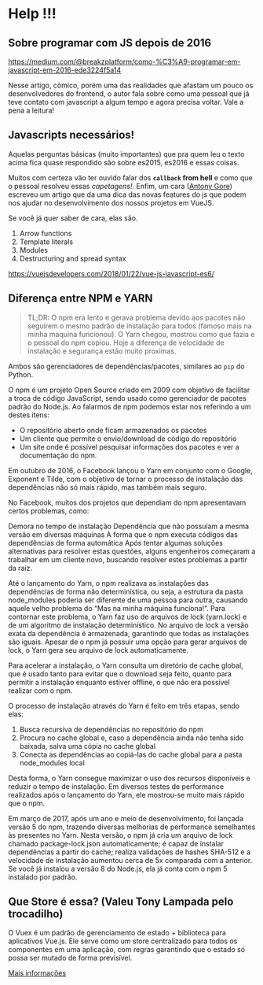 # Help !!!

## Sobre programar com JS depois de 2016

https://medium.com/@breakzplatform/como-%C3%A9-programar-em-javascript-em-2016-ede3224f5a14

Nesse artigo, cômico, porém uma das realidades que afastam um pouco os desenvolvedores do frontend, o autor fala sobre como uma pessoal que já teve contato com javascript a algum tempo e agora precisa voltar. Vale a pena a leitura!

## Javascripts necessários!

Aquelas perguntas básicas (muito importantes) que pra quem leu o texto acima fica quase respondido são sobre es2015, es2016 e essas coisas.

Muitos com certeza vão ter ouvido falar dos **`callback` from hell** e como que o pessoal resolveu essas *capetagens!*. Enfim, um cara ([Antony Gore](https://vuejsdevelopers.com/)) escreveu um artigo que da uma dica das novas features do js que podem nos ajudar no desenvolvimento dos nossos projetos em VueJS.

Se você já quer saber de cara, elas são.

1. Arrow functions
2. Template literals
3. Modules
4. Destructuring and spread syntax

https://vuejsdevelopers.com/2018/01/22/vue-js-javascript-es6/

## Diferença entre NPM e YARN

> TL;DR:
O npm era lento e gerava problema devido aos pacotes não seguirem o mesmo padrão de instalação para todos (famoso mais na minha maquina funcionou). O Yarn chegou, mostrou como que fazia e o pessoal do npm copiou. Hoje a diferença de velocidade de instalação e segurança estão muito proximas.

Ambos são gerenciadores de dependências/pacotes, similares ao `pip` do Python.

O npm é um projeto Open Source criado em 2009 com objetivo de facilitar a troca de código JavaScript, sendo usado como gerenciador de pacotes padrão do Node.js. Ao falarmos de npm podemos estar nos referindo a um destes itens:

* O repositório aberto onde ficam armazenados os pacotes
* Um cliente que permite o envio/download de código do repositório
* Um site onde é possível pesquisar informações dos pacotes e ver a documentação do npm.

Em outubro de 2016, o Facebook lançou o Yarn em conjunto com o Google, Exponent e Tilde, com o objetivo de tornar o processo de instalação das dependências não só mais rápido, mas também mais seguro.

No Facebook, muitos dos projetos que dependiam do npm apresentavam certos problemas, como:

Demora no tempo de instalação
Dependência que não possuíam a mesma versão em diversas máquinas
A forma que o npm executa códigos das dependências de forma automática
Após tentar algumas soluções alternativas para resolver estas questões, alguns engenheiros começaram a trabalhar em um cliente novo, buscando resolver estes problemas a partir da raiz.

Até o lançamento do Yarn, o npm realizava as instalações das dependências de forma não determinística, ou seja, a estrutura da pasta node_modules poderia ser diferente de uma pessoa para outra, causando aquele velho problema do “Mas na minha máquina funciona!”. Para contornar este problema, o Yarn faz uso de arquivos de lock (yarn.lock) e de um algoritmo de instalação determinístico. No arquivo de lock a versão exata da dependência é armazenada, garantindo que todas as instalações são iguais. Apesar de o npm já possuir uma opção para gerar arquivos de lock, o Yarn gera seu arquivo de lock automaticamente.

Para acelerar a instalação, o Yarn consulta um diretório de cache global, que é usado tanto para evitar que o download seja feito, quanto para permitir a instalação enquanto estiver offline, o que não era possível realizar com o npm.

O processo de instalação através do Yarn é feito em três etapas, sendo elas:

1. Busca recursiva de dependências no repositório do npm
2. Procura no cache global e, caso a dependência ainda não tenha sido baixada, salva uma cópia no cache global
3. Conecta as dependências ao copiá-las do cache global para a pasta node_modules local

Desta forma, o Yarn consegue maximizar o uso dos recursos disponíveis e reduzir o tempo de instalação. Em diversos testes de performance realizados após o lançamento do Yarn, ele mostrou-se muito mais rápido que o npm.

Em março de 2017, após um ano e meio de desenvolvimento, foi lançada versão 5 do npm, trazendo diversas melhorias de performance semelhantes às presentes no Yarn. Nesta versão, o npm já cria um arquivo de lock chamado package-lock.json automaticamente; é capaz de instalar dependências a partir do cache; realiza validações de hashes SHA-512 e a velocidade de instalação aumentou cerca de 5x comparada com a anterior. Se você já instalou a versão 8 do Node.js, ela já conta com o npm 5 instalado por padrão.

## Que Store é essa? (Valeu Tony Lampada pelo trocadilho)

O Vuex é um padrão de gerenciamento de estado + biblioteca para aplicativos Vue.js. Ele serve como um store centralizado para todos os componentes em uma aplicação, com regras garantindo que o estado só possa ser mutado de forma previsível.

[Mais informações](https://vuex.vuejs.org/ptbr/)

